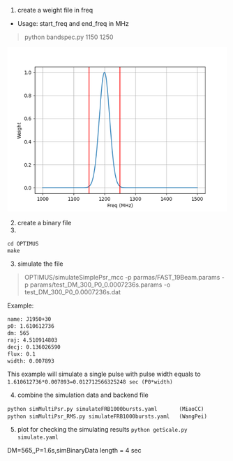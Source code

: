 1. create a weight file in freq
 - Usage: start_freq and end_freq in MHz
> python bandspec.py 1150 1250

![bandspec](bandspec.png)

2. create a binary file
3. 
 ```
 cd OPTIMUS
 make
```

3. simulate the file
  > OPTIMUS/simulateSimplePsr_mcc -p parmas/FAST_19Beam.params -p params/test_DM_300_P0_0.0007236s.params -o test_DM_300_P0_0.0007236s.dat

Example:
```
name: J1950+30
p0: 1.610612736
dm: 565
raj: 4.510914803
decj: 0.136026590
flux: 0.1
width: 0.007893
```
This example will simulate a single pulse with pulse width equals to `1.610612736*0.007893=0.012712566325248 sec (P0*width)`

4. combine the simulation data and backend file

 ` python simMultiPsr.py simulateFRB1000bursts.yaml       (MiaoCC) `
 ` python simMultiPsr_RMS.py simulateFRB1000bursts.yaml   (WangPei)`

5. plot for checking the simulating results
`python getScale.py simulate.yaml`
 
 DM=565,,P=1.6s,simBinaryData length = 4 sec

